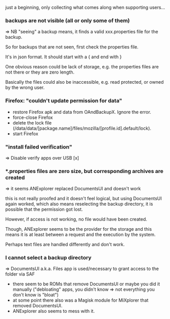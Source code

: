 just a beginning,
only collecting what comes along when supporting users...


### backups are not visible (all or only some of them)

=> NB "seeing" a backup means, it finds a valid xxx.properties file for the backup.

So for backups that are not seen, first check the properties file.

It's in json format. It should start with a { and end with }

One obvious reason could be lack of storage,
e.g. the properties files are not there or they are zero length.

Basically the files could also be inaccessible,
e.g. read protected, or owned by the wrong user.

### Firefox: "couldn't update permission for data"

- restore Firefox apk and data from OAndBackupX. Ignore the error.
- force-close Firefox
- delete the lock file (/data/data/[package.name]/files/mozilla/[profile.id].default/lock).
- start Firefox

### "install failed verification"

=> Disable verify apps over USB   [x]

### *.properties files are zero size, but corresponding archives are created

=> it seems ANExplorer replaced DocumentsUI and doesn't work

this is not really proofed and it doesn't feel logical,
but using DocumentsUI again worked, which also means reselecting the backup directory,
it is possible that the permission got lost.

However, if access is not working, no file would have been created.

Though, ANExplorer seems to be the provider for the storage and this means it is at least
between a request and the execution by the system.

Perhaps text files are handled differently and don't work.

### I cannot select a backup directory

=> DocumentsUI a.k.a. Files app is used/necessary to grant access to the folder via SAF

* there seem to be ROMs that remove DocumentsUI or maybe you did it manually
  ("debloating" apps, you didn't know => not everything you don't know is "bloat")
* at some point there also was a Magisk module for MiXplorer that removed DocumentsUI.
* ANExplorer also seems to mess with it.
